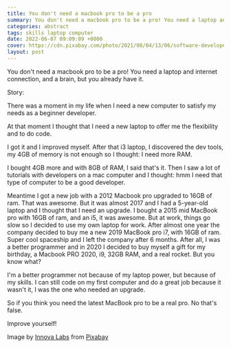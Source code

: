 ```yaml
---
title: You don't need a macbook pro to be a pro
summary: You don't need a macbook pro to be a pro! You need a laptop and internet connection, and a brain, but you already have it
categories: abstract
tags: skills laptop computer
date: 2022-06-07 09:09:09 +0000
cover: https://cdn.pixabay.com/photo/2021/08/04/13/06/software-developer-6521720_1280.jpg
layout: post
---
```


You don't need a macbook pro to be a pro! You need a laptop and internet connection, and a brain, but you already have it.

Story:

There was a moment in my life when I need a new computer to satisfy my needs as a beginner developer.

At that moment I thought that I need a new laptop to offer me the flexibility and to do code.

I got it and I improved myself. 
After that i3 laptop, I discovered the dev tools, my 4GB of memory is not enough so I thought: I need more RAM.

I bought 4GB more and with 8GB of RAM, I said that's it. 
Then I saw a lot of tutorials with developers on a mac computer and I thought: hmm I need that type of computer to be a good developer.

Meantime I got a new job with a 2012 Macbook pro upgraded to 16GB of ram. That was awesome. 
But it was almost 2017 and I had a 5-year-old laptop and I thought that I need an upgrade. I bought a 2015 mid MacBook pro with 16GB of ram, and an i5, it was awesome. 
But at work, things go slow so I decided to use my own laptop for work. After almost one year the company decided to buy me a new 2019 MacBook pro i7, with 16GB of ram. Super cool spaceship and I left the company after 6 months. 
After all, I was a better programmer and in 2020 I decided to buy myself a gift for my birthday, a Macbook PRO 2020, i9, 32GB RAM, and a real rocket. 
But you know what?

I'm a better programmer not because of my laptop power, but because of my skills. I can still code on my first computer and do a great job because it wasn't it, I was the one who needed an upgrade. 

 
So if you think you need the latest MacBook pro to be a real pro. No that's false.

Improve yourself! 

Image by <a href="https://pixabay.com/users/innovalabs-22783312/">Innova Labs</a> from <a href="https://pixabay.com/">Pixabay</a>
